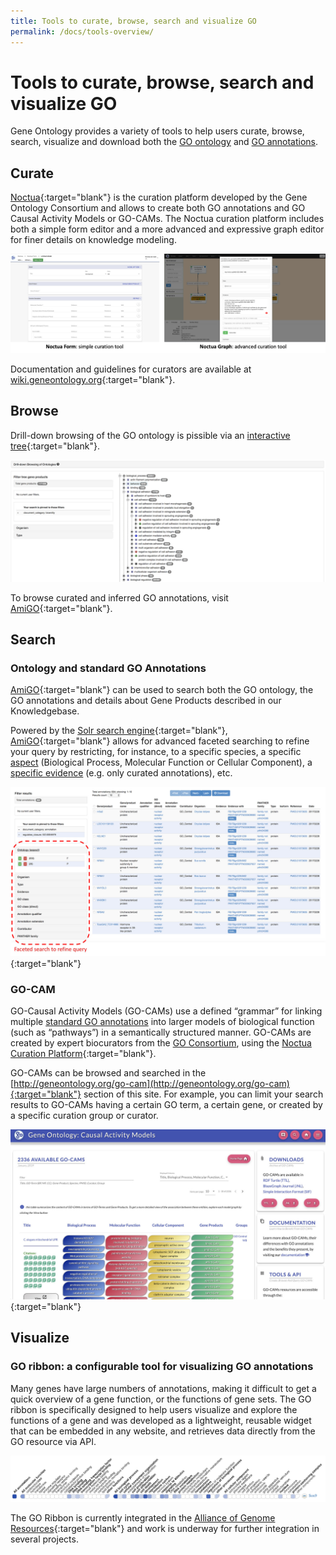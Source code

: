 ```yaml
---
title: Tools to curate, browse, search and visualize GO
permalink: /docs/tools-overview/
---
```


# Tools to curate, browse, search and visualize GO

Gene Ontology provides a variety of tools to help users curate, browse, search, visualize and download both the [GO ontology](/docs/ontology-documentation/) and [GO annotations](/docs/go-annotations/).


## Curate

[Noctua](http://noctua.berkeleybop.org/){:target="blank"} is the curation platform developed by the Gene Ontology Consortium and allows to create both GO annotations and GO Causal Activity Models or GO-CAMs. The Noctua curation platform includes both a simple form editor and a more advanced and expressive graph editor for finer details on knowledge modeling.

![Noctua Curation Platform](/assets/NoctuaPlatform.jpg)

Documentation and guidelines for curators are available at [wiki.geneontology.org](http://wiki.geneontology.org/index.php/Noctua){:target="blank"}.


## Browse

Drill-down browsing of the GO ontology is pissible via an [interactive tree](http://amigo.geneontology.org/amigo/dd_browse){:target="blank"}.

![Browse GO ontology example](/assets/ontology-browse-tree.jpg)

To browse curated and inferred GO annotations, visit [AmiGO](http://amigo.geneontology.org/amigo/search/annotation){:target="blank"}.


## Search

### Ontology and standard GO Annotations

[AmiGO](http://amigo.geneontology.org/){:target="blank"} can be used to search both the GO ontology, the GO annotations and details about Gene Products described in our Knowledgebase.

Powered by the [Solr search engine](http://lucene.apache.org/solr/){:target="blank"}, [AmiGO](http://amigo.geneontology.org/){:target="blank"} allows for advanced faceted searching to refine your query by restricting, for instance, to a specific species, a specific [aspect](/docs/ontology-documentation/) (Biological Process, Molecular Function or Cellular Component), a [specific evidence](/docs/guide-go-evidence-codes/) (e.g. only curated annotations), etc.

[![AmiGO faceted search example](/assets/amigo-faceted-search.jpg)](http://amigo.geneontology.org/amigo/search/annotation){:target="blank"}

### GO-CAM

GO-Causal Activity Models (GO-CAMs) use a defined “grammar” for linking multiple [standard GO annotations](/docs/go-annotations/) into larger models of biological function (such as “pathways”) in a semantically structured manner. GO-CAMs are created by expert biocurators from the [GO Consortium](/docs/annotation-contributors/), using the [Noctua Curation Platform](http://noctua.geneontology.org){:target="blank"}.

GO-CAMs can be browsed and searched in the [http://geneontology.org/go-cam](http://geneontology.org/go-cam){:target="blank"} section of this site. For example, you can limit your search results to GO-CAMs having a certain GO term, a certain gene, or created by a specific curation group or curator.

[![GO-CAM example](/assets/GO-CAM-site-illustration.jpg)](https://geneontology.cloud/browse){:target="blank"}



## Visualize

### GO ribbon: a configurable tool for visualizing GO annotations
Many genes have large numbers of annotations, making it difficult to get a quick overview of a gene function, or the functions of gene sets. The GO ribbon is specifically designed to help users visualize and explore the functions of a gene and was developed as a lightweight, reusable widget that can be embedded in any website, and retrieves data directly from the GO resource via API.
 
![GO Ribbon example of SOX9](/assets/Ribbon-sox9-example.jpg)

The GO Ribbon is currently integrated in the [Alliance of Genome Resources](https://www.alliancegenome.org/gene/RGD:620474#function---go-annotations){:target="blank"} and work is underway for further integration in several projects.



